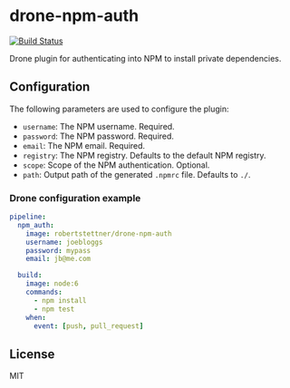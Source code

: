 # drone-npm-auth
[![Build Status](https://travis-ci.org/robertstettner/drone-npm-auth.svg?branch=master)](https://travis-ci.org/robertstettner/drone-npm-auth)

Drone plugin for authenticating into NPM to install private dependencies.

## Configuration

The following parameters are used to configure the plugin:

- `username`: The NPM username. Required.
- `password`: The NPM password. Required.
- `email`: The NPM email. Required.
- `registry`: The NPM registry. Defaults to the default NPM registry.
- `scope`: Scope of the NPM authentication. Optional.
- `path`: Output path of the generated `.npmrc` file. Defaults to `./`.

### Drone configuration example

```yaml
pipeline:
  npm_auth:
    image: robertstettner/drone-npm-auth
    username: joebloggs
    password: mypass
    email: jb@me.com

  build:
    image: node:6
    commands:
      - npm install
      - npm test
    when:
      event: [push, pull_request]
```


## License

MIT